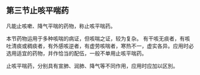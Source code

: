 ## 第三节止咳平喘药

凡能止咳嗽、降气平喘的药物，称止咳平喘药。

本节药物运用于多种咳喘的病证，但咳喘之证，较为复杂。 有干咳无痰者，有咳吐清痰或稠痰者，有外感咳逆者，有虚劳咳喘者，寒热不一，虚实各异。应用时必选用适宜的药物，并作恰当的配伍，一般不单用止咳平喘药。

止咳平喘药，分别具有宣肺、润肺、降气等不同作用，应用时应加以区別。
